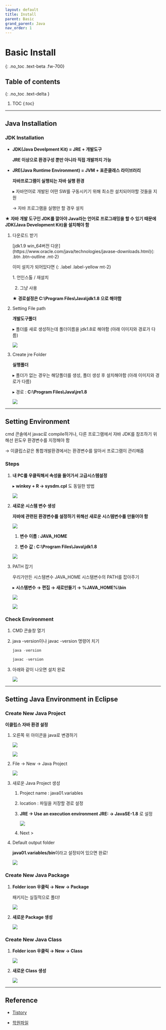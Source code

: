 ```yaml
---
layout: default
title: Install
parent: Basic
grand_parent: Java
nav_order: 1
---
```


# Basic Install
{: .no_toc .text-beta .fw-700}

## Table of contents
{: .no_toc .text-delta }

1. TOC
{:toc}

---

## Java Installation

### JDK Installation

* **JDK(Java Develpment Kit) = JRE + 개발도구**
    
    **JRE 이상으로 환경구성 뿐만 아니라 직접 개발까지 가능**

* **JRE(Java Runtime Environment) = JVM + 표준클래스 라이브러리**

    **자바프로그램이 실행되는 자바 실행 환경**
    
    &#9656; 자바언어로 개발된 어떤 SW를 구동시키기 위해 최소한 설치되어야할 것들을 지원

    &#8594; 자바 프로그램을 실행만 할 경우 설치

**★ 자바 개발 도구인 JDK를 깔아야 Java라는 언어로 프로그래밍을 할 수 있기 때문에 JDK(Java Development Kit)을 설치해야 함**

1. 다운로드 받기

    <span class="fs-2">
    [jdk1.9 win_64버전 다운](https://www.oracle.com/java/technologies/javase-downloads.html){: .btn .btn-outline .mt-2}
    </span>

    이미 설치가 되어있다면
    {: .label .label-yellow mt-2}
    <div class="code-example" markdown="1">
    1. 언인스톨 / 재설치

    2. 그냥 사용

    **★ 경로설정은 C:\Program Files\Java\jdk1.8 으로 해야함**
    </div>

2. Setting File path

    **개발도구폴더**

    &#9656; 폴더를 새로 생성하는데 폴더이름을 jdk1.8로 해야함 (아래 이미지와 경로가 다름) 

    ![](https://gekdev.github.io/docs/java/basic/example/ins_01.png)

3. Create jre Folder

    **실행폴더**

    &#9656; 폴더가 없는 경우는 해당폴더를 생성, 폴더 생성 후 설치해야함 (아래 이미지와 경로가 다름) 

    &#9656; 경로 : **C:\Program Files\Java\jre1.8**

    ![](https://gekdev.github.io/docs/java/basic/example/ins_02.png)

---

## Setting Environment

cmd 콘솔에서 javac로 compile하거나, 다른 프로그램에서 자바 JDK를 참조하기 위해선 윈도우 환경변수를 지정해야 함 

&#8594; 이클립스같은 통합개발환경에서는 환경변수를 알아서 프로그램이 관리해줌

### Steps

1. **내 PC를 우클릭해서 속성을 들어가서 고급시스템설정**

    &#9656; **winkey + R &#8594; sysdm.cpl** 도 동일한 방법

    ![](https://gekdev.github.io/docs/java/basic/example/javains_01.png)

2. **새로운 시스템 변수 생성**

    **자바에 관련된 환경변수를 설정하기 위해선 새로운 시스템변수를 만들어야 함**

    ![](https://gekdev.github.io/docs/java/basic/example/javains_02.png)

    1. **변수 이름 : JAVA_HOME**

    2. **변수 값 : C:\Program Files\Java\jdk1.8**

    ![](https://gekdev.github.io/docs/java/basic/example/javains_03.png)

3. PATH 잡기

    우리가만든 시스템변수 JAVA_HOME 시스템변수의 PATH를 잡아주기

    &#9656; **시스템변수 &#8594; 편집 &#8594; 새로만들기 &#8594; %JAVA_HOME%\bin**

    ![](https://gekdev.github.io/docs/java/basic/example/javains_04.png)

    ![](https://gekdev.github.io/docs/java/basic/example/javains_05.png)
    
### Check Environment

1. CMD 콘솔창 열기

2. java -version이나 javac -version 명령어 치기
    
    ```java
    java -version 
    
    javac -version
    ```

3. 아래와 같이 나오면 설치 완료

    ![](https://gekdev.github.io/docs/java/basic/example/javains_06.png)

---

## Setting Java Environment in Eclipse

### Create New Java Project 

**이클립스 자바 환경 설정**

1. 오른쪽 위 아이콘을 java로 변경하기

    ![](https://gekdev.github.io/docs/java/basic/example/openperspective.jpg)
    
    ![](https://gekdev.github.io/docs/java/basic/example/java.jpg)

2. File &#8594; New &#8594; Java Project

    ![](https://gekdev.github.io/docs/java/basic/example/create_new.jpg)

3. 새로운 Java Project 생성 
    
    1. Project name : java01.variables
    
    2. location : 파일을 저장할 경로 설정
    
    3. **JRE &#8594; Use an execution environment JRE: &#8594; JavaSE-1.8** 로 설정
    
        ![](https://gekdev.github.io/docs/java/basic/example/new_java_project0.jpg)
    
    4. Next >
    
4.  Default output folder

    **java01.variables/bin**이라고 설정되어 있으면 완료!
    
    ![](https://gekdev.github.io/docs/java/basic/example/new_java_project1.jpg)
    
### Create New Java Package

1. **Folder icon 우클릭 &#8594; New &#8594; Package**

    패키지는 실질적으로 폴더!

    ![](https://gekdev.github.io/docs/java/basic/example/package.jpg)

2. **새로운 Package 생성**

    ![](https://gekdev.github.io/docs/java/basic/example/hello.jpg)

### Create New Java Class

1. **Folder icon 우클릭 &#8594; New &#8594; Class**

    ![](https://gekdev.github.io/docs/java/basic/example/class.jpg)
    
2. **새로운 Class 생성**

    ![](https://gekdev.github.io/docs/java/basic/example/new_class.jpg)

---

## Reference

* [Tistory](https://limkydev.tistory.com/61)

* [학원파일](https://gekdev.github.io/docs/java/basic/example/01.jdk설정.txt)
